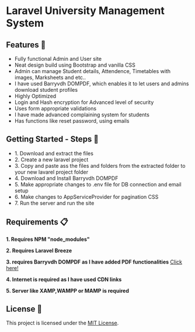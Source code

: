 <h1>Laravel University Management System</h1>

<h2>Features 🚀</h2>

<ul>
  <li>Fully functional Admin and User site</li>
  <li>Neat design build using Bootstrap and vanilla CSS</li>
  <li>Admin can manage Student details, Attendence, Timetables with images, Marksheets and etc..</li>
  <li>I have used Barryvdh DOMPDF, which enables it to let users and admins download student profiles</li>
  <li>Highly Optimized</li>
  <li>Login and Hash encryption for Advanced level of security</li>
  <li>Uses form appropriate validations</li>
  <li>I have made advanced complaining system for students</li>
  <li>Has functions like reset password, using emails</li>
</ul>

<h2>Getting Started - Steps 📲</h2>

<ul>
  <li>1. Download and extract the files</li>
  <li>2. Create a new laravel project</li>
  <li>3. Copy and paste ass the files and folders from the extracted folder to your new lavarel project folder</li>
  <li>4. Download and Install Barryvdh DOMPDF </li>
  <li>5. Make appropriate changes to .env file for DB connection and email setup
  <li>6. Make changes to AppServiceProvider for pagination CSS</li>
  <li>7. Run the server and run the site</li>
</ul>

<h2>Requirements 📋</h2>

<p><strong>1. Requires NPM "node_modules"</strong></p>
<p><strong>2. Requires Laravel Breeze</strong></p>
<p><strong>3. requires Barryvdh DOMPDF as I have added PDF functionalities</strong> <a href="https://github.com/barryvdh/laravel-dompdf">  Click here!</a></p>
<p><strong>4. Internet is required as I have used CDN links</strong></p>
<p><strong>5. Server like XAMP,WAMPP or MAMP is required</strong></p>

<h2>License 📜</h2>

<p>This project is licensed under the <a href="LICENSE">MIT License</a>.</p>
